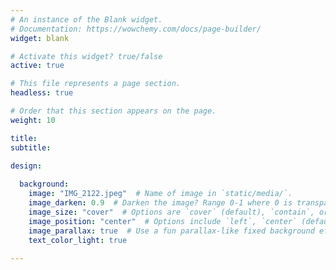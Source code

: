 ```yaml
---
# An instance of the Blank widget.
# Documentation: https://wowchemy.com/docs/page-builder/
widget: blank

# Activate this widget? true/false
active: true

# This file represents a page section.
headless: true

# Order that this section appears on the page.
weight: 10

title: 
subtitle:

design: 
   
  background:
    image: "IMG_2122.jpeg"  # Name of image in `static/media/`.
    image_darken: 0.9  # Darken the image? Range 0-1 where 0 is transparent and 1 is opaque.
    image_size: "cover"  # Options are `cover` (default), `contain`, or `actual` size.
    image_position: "center"  # Options include `left`, `center` (default), or `right`.
    image_parallax: true  # Use a fun parallax-like fixed background effect? true/false
    text_color_light: true
 
---
```


<div class="overlay-text" >
  <div class="think-bigger" >
  <br/>&nbsp<br/>&nbsp;&nbsp;
  </div>
</div>
